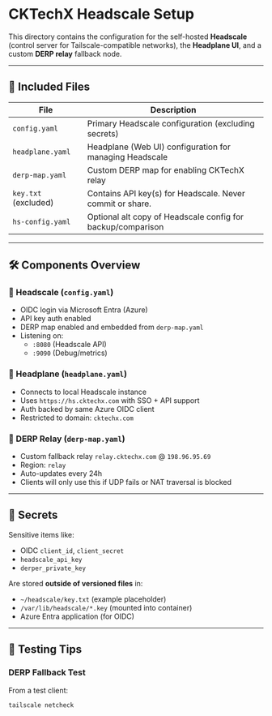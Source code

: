 # CKTechX Headscale Setup

This directory contains the configuration for the self-hosted **Headscale** (control server for Tailscale-compatible networks), the **Headplane UI**, and a custom **DERP relay** fallback node.

---

## 📁 Included Files

| File                 | Description                                                 |
|----------------------|-------------------------------------------------------------|
| `config.yaml`        | Primary Headscale configuration (excluding secrets)         |
| `headplane.yaml`     | Headplane (Web UI) configuration for managing Headscale     |
| `derp-map.yaml`      | Custom DERP map for enabling CKTechX relay                  |
| `key.txt` (excluded) | Contains API key(s) for Headscale. Never commit or share.   |
| `hs-config.yaml`     | Optional alt copy of Headscale config for backup/comparison |

---

## 🛠️ Components Overview

### 🔹 Headscale (`config.yaml`)
- OIDC login via Microsoft Entra (Azure)
- API key auth enabled
- DERP map enabled and embedded from `derp-map.yaml`
- Listening on:
  - `:8080` (Headscale API)
  - `:9090` (Debug/metrics)

### 🔹 Headplane (`headplane.yaml`)
- Connects to local Headscale instance
- Uses `https://hs.cktechx.com` with SSO + API support
- Auth backed by same Azure OIDC client
- Restricted to domain: `cktechx.com`

### 🔹 DERP Relay (`derp-map.yaml`)
- Custom fallback relay `relay.cktechx.com` @ `198.96.95.69`
- Region: `relay`
- Auto-updates every 24h
- Clients will only use this if UDP fails or NAT traversal is blocked

---

## 🔐 Secrets

Sensitive items like:
- OIDC `client_id`, `client_secret`
- `headscale_api_key`
- `derper_private_key`

Are stored **outside of versioned files** in:
- `~/headscale/key.txt` (example placeholder)
- `/var/lib/headscale/*.key` (mounted into container)
- Azure Entra application (for OIDC)

---

## 🧪 Testing Tips

### DERP Fallback Test
From a test client:
```bash
tailscale netcheck
